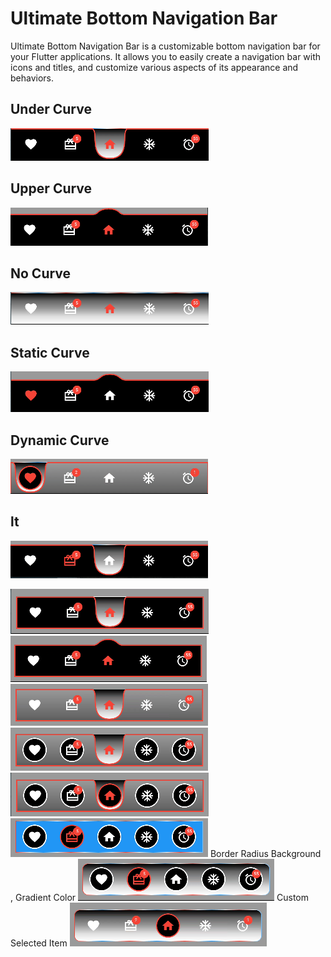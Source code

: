 # Ultimate Bottom Navigation Bar

Ultimate Bottom Navigation Bar is a customizable bottom navigation bar for your Flutter applications. It allows you to easily create a navigation bar with icons and titles, and customize various aspects of its appearance and behaviors.

## Under Curve

![Alt text](image-2.png)

## Upper Curve

![Alt text](image-3.png)

## No Curve

![Alt text](image-1.png)

## Static Curve

![Alt text](image-4.png)

## Dynamic Curve

![Alt text](image-13.png)

## lt

![Alt text](image-5.png)

![Alt text](image-6.png)
![Alt text](image-7.png)
![Alt text](image-8.png)
![Alt text](image-9.png)
![Alt text](image-10.png)
![Alt text](image.png)
 Border Radius Background , Gradient Color
![Alt text](image-11.png)
 Custom Selected Item
![Alt text](image-12.png)
